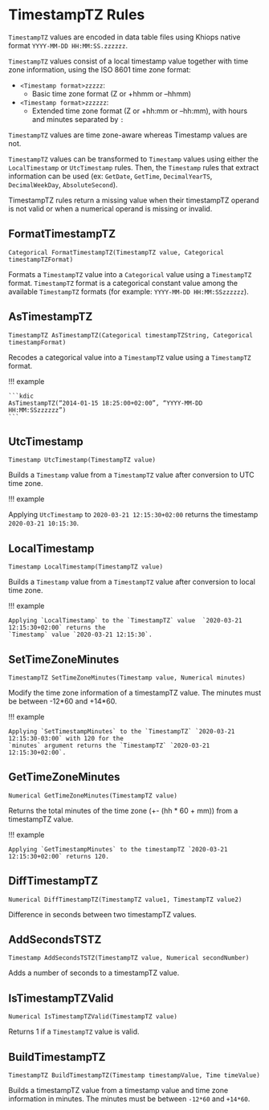 # TimestampTZ Rules

`TimestampTZ` values are encoded in data table files using Khiops native format
`YYYY-MM-DD HH:MM:SS.zzzzzz`.

`TimestampTZ` values consist of a local timestamp value together with time zone information, using
the ISO 8601 time zone format:

- `<Timestamp format>zzzzz`:
    - Basic time zone format (Z or +hhmm or –hhmm)
- `<Timestamp format>zzzzzz`:
    - Extended time zone format (Z or +hh:mm or –hh:mm), with hours and
  minutes separated by `:`

`TimestampTZ` values are time zone-aware whereas Timestamp values are not.

`TimestampTZ` values can be transformed to `Timestamp` values using either the `LocalTimestamp` or
`UtcTimestamp` rules. Then, the `Timestamp` rules that extract information can be used (ex:
`GetDate`, `GetTime`, `DecimalYearTS`, `DecimalWeekDay`, `AbsoluteSecond`).

TimestampTZ rules return a missing value when their timestampTZ operand is not valid or when a numerical operand is missing or invalid.

## FormatTimestampTZ

```kdic-api-docs
Categorical FormatTimestampTZ(TimestampTZ value, Categorical timestampTZFormat)
```

Formats a `TimestampTZ` value into a `Categorical` value using a `TimestampTZ` format. `TimestampTZ`
format is a categorical constant value among the available `TimestampTZ` formats (for example:
`YYYY-MM-DD HH:MM:SSzzzzzz`).

## AsTimestampTZ

```kdic-api-docs
TimestampTZ AsTimestampTZ(Categorical timestampTZString, Categorical timestampFormat)
```

Recodes a categorical value into a `TimestampTZ` value using a `TimestampTZ` format.

!!! example

    ```kdic
    AsTimestampTZ(“2014-01-15 18:25:00+02:00”, “YYYY-MM-DD HH:MM:SSzzzzzz”)
    ```

## UtcTimestamp

```kdic-api-docs
Timestamp UtcTimestamp(TimestampTZ value)
```

Builds a `Timestamp` value from a `TimestampTZ` value after conversion to UTC time zone.

!!! example

  Applying `UtcTimestamp` to `2020-03-21 12:15:30+02:00` returns the timestamp `2020-03-21
  10:15:30`.


## LocalTimestamp

```kdic-api-docs
Timestamp LocalTimestamp(TimestampTZ value)
```

Builds a `Timestamp` value from a `TimestampTZ` value after conversion to local time zone.

!!! example

    Applying `LocalTimestamp` to the `TimestampTZ` value  `2020-03-21 12:15:30+02:00` returns the
    `Timestamp` value `2020-03-21 12:15:30`.

## SetTimeZoneMinutes

```kdic-api-docs
TimestampTZ SetTimeZoneMinutes(Timestamp value, Numerical minutes)
```

Modify the time zone information of a timestampTZ value. The minutes must be between -12\*60 and +14\*60.

!!! example

    Applying `SetTimestampMinutes` to the `TimestampTZ` `2020-03-21 12:15:30-03:00` with 120 for the
    `minutes` argument returns the `TimestampTZ` `2020-03-21 12:15:30+02:00`.

## GetTimeZoneMinutes

```kdic-api-docs
Numerical GetTimeZoneMinutes(TimestampTZ value)
```

Returns the total minutes of the time zone (+- (hh \* 60 + mm)) from a timestampTZ value.

!!! example

    Applying `GetTimestampMinutes` to the timestampTZ `2020-03-21 12:15:30+02:00` returns 120.

## DiffTimestampTZ

```kdic-api-docs
Numerical DiffTimestampTZ(TimestampTZ value1, TimestampTZ value2)
```

Difference in seconds between two timestampTZ values.

## AddSecondsTSTZ

```kdic-api-docs
Timestamp AddSecondsTSTZ(TimestampTZ value, Numerical secondNumber)
```

Adds a number of seconds to a timestampTZ value.

## IsTimestampTZValid

```kdic-api-docs
Numerical IsTimestampTZValid(TimestampTZ value)
```

Returns 1 if a `TimestampTZ` value is valid.

## BuildTimestampTZ

```kdic-api-docs
TimestampTZ BuildTimestampTZ(Timestamp timestampValue, Time timeValue)
```

Builds a timestampTZ value from a timestamp value and time zone information in minutes. The minutes
must be between `-12*60` and `+14*60`.
